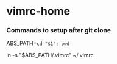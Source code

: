 vimrc-home
==========

### Commands to setup after git clone

ABS_PATH=`cd "$1"; pwd`

ln -s "$ABS_PATH/.vimrc" ~/.vimrc

